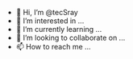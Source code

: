 - 👋 Hi, I’m @tecSray
- 👀 I’m interested in ...
- 🌱 I’m currently learning ...
- 💞️ I’m looking to collaborate on ...
- 📫 How to reach me ...

<!---
tecSray/tecSray is a ✨ special ✨ repository because its `README.md` (this file) appears on your GitHub profile.
You can click the Preview link to take a look at your changes.
--->

